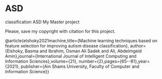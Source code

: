 # ASD
classification ASD
My Master project

Please, save my copyright with citation for this project.

@article{elshoky2021machine,title={Machine learning techniques based on feature selection for improving autism disease classification}, author={Elshoky, Basma and Ibrahim, Osman Ali Sadek and Ali, Abdelmgeid Amin},journal={International Journal of Intelligent Computing and Information Sciences},volume={21}, number={2},pages={65--81},year={2021}, publisher={Ain Shams University, Faculty of Computer and Information Science}}
